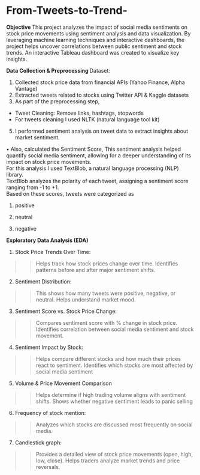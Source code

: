 # From-Tweets-to-Trend-

<b> Objective </b> 
This project analyzes the impact of social media sentiments on stock price movements using sentiment analysis and data visualization. By leveraging machine learning techniques and interactive dashboards, the project helps uncover correlations between public sentiment and stock trends. An interactive Tableau dashboard was created to visualize key insights.

<b> Data Collection & Preprocessing </B>
Dataset:
1) Collected stock price data from financial APIs (Yahoo Finance, Alpha Vantage)
2) Extracted tweets related to stocks using Twitter API & Kaggle datasets
3) As part of the preprocessing step,
- Tweet Cleaning: Remove links, hashtags, stopwords 
- For tweets cleaning  I used NLTK (natural language tool kit)

5) I performed sentiment analysis on tweet data to extract insights about market sentiment.

• Also, calculated the Sentiment Score, This sentiment analysis helped quantify social media sentiment, allowing for a deeper understanding of its impact on stock price movements.<br>
For this analysis I used TextBlob, a natural language processing (NLP) library.<br>
TextBlob analyzes the polarity of each tweet, assigning a sentiment score ranging from -1 to +1.<br>
Based on these scores, tweets were categorized as<br>

1) positive

2) neutral

3) negative

<b> Exploratory Data Analysis (EDA) </b>

1) Stock Price Trends Over Time:
>> Helps track how stock prices change over time.
>> Identifies patterns before and after major sentiment shifts.

2) Sentiment Distribution:
>> This shows how many tweets were positive, negative, or neutral.
>> Helps understand market mood.

3) Sentiment Score vs. Stock Price Change:
>>  Compares sentiment score with % change in stock price.
>> Identifies correlation between social media sentiment and stock movement.

4) Sentiment Impact by Stock:
>> Helps compare different stocks and how much their prices react to sentiment.
>> Identifies which stocks are most affected by social media sentiment

5) Volume & Price Movement Comparison
>> Helps determine if high trading volume aligns with sentiment shifts.
>> Shows whether negative sentiment leads to panic selling

6) Frequency of stock mention:
>>  Analyzes which stocks are discussed most frequently on social media.

7) Candlestick graph:
>> Provides a detailed view of stock price movements (open, high, low, close).
>> Helps traders analyze market trends and price reversals.

   






